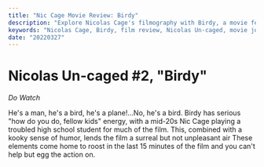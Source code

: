 ```yaml
---
title: "Nic Cage Movie Review: Birdy"
description: "Explore Nicolas Cage's filmography with Birdy, a movie featuring Cage as a troubled high school student. This quirky film has a surreal, humorous vibe that makes it worth a watch."
keywords: "Nicolas Cage, Birdy, film review, Nicolas Un-caged, movie journey, surreal, humor"
date: "20220327"
---
```


# Nicolas Un-caged #2, "Birdy"

_Do Watch_

He's a man, he's a bird, he's a plane!...No, he's a bird.
Birdy has serious "how do you do, fellow kids" energy, with a mid-20s Nic Cage playing a troubled high school student for much of the film.
This, combined with a kooky sense of humor, lends the film a surreal but not unpleasant air
These elements come home to roost in the last 15 minutes of the film and you can't help but egg the action on.
